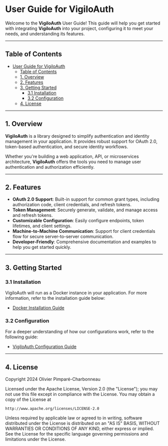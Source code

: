 # User Guide for VigiloAuth

Welcome to the **VigiloAuth** User Guide! This guide will help you get started with integrating **VigiloAuth** into your project, configuring it to meet your needs, and understanding its features.

---

## Table of Contents
- [User Guide for VigiloAuth](#user-guide-for-vigiloauth)
	- [Table of Contents](#table-of-contents)
	- [1. Overview](#1-overview)
	- [2. Features](#2-features)
	- [3. Getting Started](#3-getting-started)
		- [3.1 Installation](#31-installation)
		- [3.2 Configuration](#32-configuration)
	- [4. License](#4-license)

---

## 1. Overview

**VigiloAuth** is a library designed to simplify authentication and identity management in your application. It provides robust support for OAuth 2.0, token-based authentication, and secure identity workflows.

Whether you're building a web application, API, or microservices architecture, **VigiloAuth** offers the tools you need to manage user authentication and authorization efficiently.

---

## 2. Features

- **OAuth 2.0 Support**: Built-in support for common grant types, including authorization code, client credentials, and refresh tokens.
- **Token Management**: Securely generate, validate, and manage access and refresh tokens.
- **Customizable Configuration**: Easily configure endpoints, token lifetimes, and client settings.
- **Machine-to-Machine Communication**: Support for client credentials flow for secure server-to-server communication.
- **Developer-Friendly**: Comprehensive documentation and examples to help you get started quickly.

---

## 3. Getting Started

### 3.1 Installation
VigiloAuth will run as a Docker instance in your application. For more information, refer to the installation guide below: 
- [Docker Installation Guide](./configuration/docker.md)

### 3.2 Configuration
For a deeper understanding of how our configurations work, refer to the following guide:
- [VigiloAuth Configuration Guide](./configuration/configuration_guide.md)

---

## 4. License
Copyright 2024 Olivier Pimparé-Charbonneau

Licensed under the Apache License, Version 2.0 (the "License");
you may not use this file except in compliance with the License.
You may obtain a copy of the License at

    http://www.apache.org/licenses/LICENSE-2.0

Unless required by applicable law or agreed to in writing, software distributed under the License is distributed on an "AS IS" BASIS,
WITHOUT WARRANTIES OR CONDITIONS OF ANY KIND, either express or implied.
See the License for the specific language governing permissions and limitations under the License.